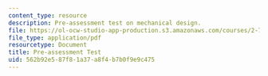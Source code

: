 ```yaml
---
content_type: resource
description: Pre-assessment test on mechanical design.
file: https://ol-ocw-studio-app-production.s3.amazonaws.com/courses/2-72-elements-of-mechanical-design-spring-2009/562b92e587f81a37a8f4b7b0f9e9c475_MIT2_72s09_res01.pdf
file_type: application/pdf
resourcetype: Document
title: Pre-assessment Test
uid: 562b92e5-87f8-1a37-a8f4-b7b0f9e9c475
---
```

